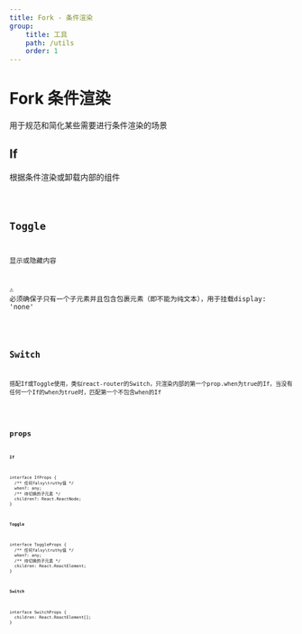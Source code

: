 ```yaml
---
title: Fork - 条件渲染
group:
    title: 工具
    path: /utils
    order: 1
---
```


# Fork 条件渲染

用于规范和简化某些需要进行条件渲染的场景

## If
根据条件渲染或卸载内部的组件

<code src="./fork-demo-if.tsx" />

## Toggle
显示或隐藏内容 

<Alert>⚠ 必须确保子只有一个子元素并且包含包裹元素（即不能为纯文本），用于挂载display: 'none'</Alert>

<code src="./fork-demo-toggle.tsx" />

## Switch
搭配If或Toggle使用，类似react-router的Switch，只渲染内部的第一个prop.when为true的If，当没有任何一个If的when为true时，匹配第一个不包含when的If

<code src="./fork-demo-switch.tsx" />

## props
**`If`**
```tsx | pure
interface IfProps {
  /** 任何falsy\truthy值 */
  when?: any;
  /** 待切换的子元素 */
  children?: React.ReactNode;
}
```

**`Toggle`**
```tsx | pure
interface ToggleProps {
  /** 任何falsy\truthy值 */
  when?: any;
  /** 待切换的子元素 */
  children: React.ReactElement;
}
```

**`Switch`**
```tsx | pure
interface SwitchProps {
  children: React.ReactElement[];
}
```







